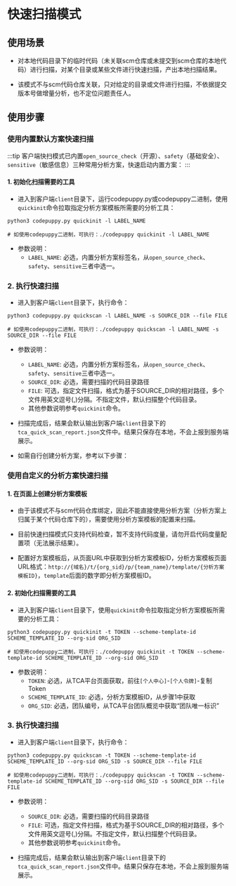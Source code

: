 # 快速扫描模式

## 使用场景

- 对本地代码目录下的临时代码（未关联scm仓库或未提交到scm仓库的本地代码）进行扫描，对某个目录或某些文件进行快速扫描，产出本地扫描结果。

- 该模式不与scm代码仓库关联，只对给定的目录或文件进行扫描，不依据提交版本号做增量分析，也不定位问题责任人。

## 使用步骤

### 使用内置默认方案快速扫描
:::tip
客户端快扫模式已内置`open_source_check`（开源）、`safety`（基础安全）、`sensitive`（敏感信息）三种常用分析方案，快速启动内置方案：
:::

#### 1. 初始化扫描需要的工具
- 进入到客户端`client`目录下，运行codepuppy.py或codepuppy二进制，使用`quickinit`命令拉取指定分析方案模板所需要的分析工具：
```commandline
python3 codepuppy.py quickinit -l LABEL_NAME 

# 如使用codepuppy二进制，可执行：./codepuppy quickinit -l LABEL_NAME
```

- 参数说明：
  - `LABEL_NAME`: 必选，内置分析方案标签名，从`open_source_check`、`safety`、`sensitive`三者中选一。


### 2. 执行快速扫描

- 进入到客户端`client`目录下，执行命令：

```commandline
python3 codepuppy.py quickscan -l LABEL_NAME -s SOURCE_DIR --file FILE

# 如使用codepuppy二进制，可执行：./codepuppy quickscan -l LABEL_NAME -s SOURCE_DIR --file FILE
```
- 参数说明：
  - `LABEL_NAME`: 必选，内置分析方案标签名，从`open_source_check`、`safety`、`sensitive`三者中选一。  
  - `SOURCE_DIR`: 必选，需要扫描的代码目录路径  
  - `FILE`: 可选，指定文件扫描，格式为基于SOURCE_DIR的相对路径，多个文件用英文逗号(,)分隔。不指定文件，默认扫描整个代码目录。
  - 其他参数说明参考`quickinit`命令。

- 扫描完成后，结果会默认输出到客户端`client`目录下的`tca_quick_scan_report.json`文件中。结果只保存在本地，不会上报到服务端展示。

- 如需自行创建分析方案，参考以下步骤：


### 使用自定义的分析方案快速扫描

#### 1. 在页面上创建分析方案模板

- 由于该模式不与scm代码仓库绑定，因此不能直接使用分析方案（分析方案上归属于某个代码仓库下的），需要使用分析方案模板的配置来扫描。

- 目前快速扫描模式只支持代码检查，暂不支持代码度量，请勿开启代码度量配置项（无法展示结果）。

- 配置好方案模板后，从页面URL中获取到分析方案模板ID，分析方案模板页面URL格式：`http://{域名}/t/{org_sid}/p/{team_name}/template/{分析方案模板ID}`，`template`后面的数字即分析方案模板ID。

#### 2. 初始化扫描需要的工具

- 进入到客户端`client`目录下，使用`quickinit`命令拉取指定分析方案模板所需要的分析工具：

```commandline
python3 codepuppy.py quickinit -t TOKEN --scheme-template-id SCHEME_TEMPLATE_ID --org-sid ORG_SID

# 如使用codepuppy二进制，可执行：./codepuppy quickinit -t TOKEN --scheme-template-id SCHEME_TEMPLATE_ID --org-sid ORG_SID
```

- 参数说明：
  - `TOKEN`: 必选，从TCA平台页面获取，前往`[个人中心]`-`[个人令牌]`-复制Token
  - `SCHEME_TEMPLATE_ID`: 必选，分析方案模板ID，从步骤1中获取
  - `ORG_SID`: 必选，团队编号，从TCA平台团队概览中获取“团队唯一标识”

### 3. 执行快速扫描

- 进入到客户端`client`目录下，执行命令：

```commandline
python3 codepuppy.py quickscan -t TOKEN --scheme-template-id SCHEME_TEMPLATE_ID --org-sid ORG_SID -s SOURCE_DIR --file FILE 

# 如使用codepuppy二进制，可执行：./codepuppy quickscan -t TOKEN --scheme-template-id SCHEME_TEMPLATE_ID --org-sid ORG_SID -s SOURCE_DIR --file FILE
```

- 参数说明：
  - `SOURCE_DIR`: 必选，需要扫描的代码目录路径
  - `FILE`: 可选，指定文件扫描，格式为基于SOURCE_DIR的相对路径，多个文件用英文逗号(,)分隔。不指定文件，默认扫描整个代码目录。
  - 其他参数说明参考`quickinit`命令。

- 扫描完成后，结果会默认输出到客户端`client`目录下的`tca_quick_scan_report.json`文件中。结果只保存在本地，不会上报到服务端展示。